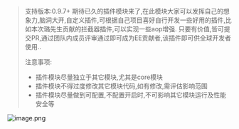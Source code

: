 > 支持版本:0.9.7+
> 期待已久的插件模块来了,在此模块大家可以发挥自己的想象力,脑洞大开,自定义插件,可根据自己项目喜好自行开发一些好用的插件,比如本次璐先生贡献的拦截器插件,可以实现一些aop增强. 只要有价值,皆可提交PR,通过团队内成员评审通过即可成为EE贡献者,该插件即可供全球开发者使用..
> 
> 注意事项:
> - 插件模块尽量独立于其它模块,尤其是core模块
> - 插件模块不得过度修改其它模块代码,如有修改,需评估影响范围
> - 插件模块尽量做到可配置,不配置开启时,不可影响其它模块运行及性能安全等

![image.png](https://iknow.hs.net/9c6b157d-4b22-4099-b110-92e318de1d6d.png)